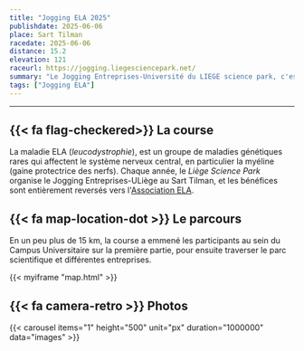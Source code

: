 ```yaml
---
title: "Jogging ELA 2025"
publishdate: 2025-06-06
place: Sart Tilman
racedate: 2025-06-06
distance: 15.2
elevation: 121
raceurl: https://jogging.liegesciencepark.net/
summary: "Le Jogging Entreprises-Université du LIEGE science park, c'est une action de solidarité au profit d'ELA et de la lutte contre la maladie."
tags: ["Jogging ELA"]
---
```


---------------

## {{< fa flag-checkered>}} La course

La maladie ELA (_leucodystrophie_), est un groupe de maladies génétiques rares qui affectent le système nerveux central, en particulier la myéline (gaine protectrice des nerfs). Chaque année, le _Liège Science Park_ organise le Jogging Entreprises-ULiège au Sart Tilman, et les bénéfices sont entièrement reversés vers l'[Association ELA](https://ela-asso.com/).

## {{< fa map-location-dot >}} Le parcours

En un peu plus de 15 km, la course a emmené les participants au sein du Campus Universitaire sur la première partie, pour ensuite traverser le parc scientifique et différentes entreprises.

{{< myiframe "map.html" >}}

## {{< fa camera-retro >}} Photos

{{< carousel items="1" height="500" unit="px" duration="1000000" data="images" >}}